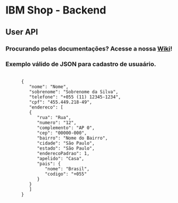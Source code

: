 # IBM Shop - Backend
## User API
### Procurando pelas documentações? Acesse a nossa [Wiki](https://github.ibm.com/Caio-Figueiredo-de-Souza/ibmshop-backend-user-api/wiki)!

### Exemplo válido de JSON para cadastro de usuaário.

```
   
      {
         "nome": "Nome",
         "sobrenome": "Sobrenome da Silva",
         "telefone": "+055 (11) 12345-1234",
         "cpf": "455.449.218-49",
         "endereco": [
         {
            "rua": "Rua",
            "numero": "12",
            "complemento": "AP 0",
            "cep": "00000-000",
            "bairro": "Nome do Bairro",
            "cidade": "São Paulo",
            "estado": "São Paulo",
            "enderecoPadrao": 1,
            "apelido": "Casa",
            "pais": {
               "nome": "Brasil",
               "codigo": "+055"
            }
         }
         ]
      }
   


```